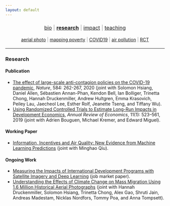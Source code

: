 ```yaml
---
layout: default
---
```


<div align="center">
	<h3 style="color: #999; font-weight: 400;">
	<a href="http://luna-yue-huang.com/index.html">bio</a> | <a href="http://luna-yue-huang.com/research.html"><b>research</b></a> | <a href="http://luna-yue-huang.com/impact.html">impact</a> | <a href="http://luna-yue-huang.com/teaching.html">teaching</a><br>
	</h3>
</div>
<div align="center">
	<h4 style="color: #999; font-weight: 400;">
	<a href="http://luna-yue-huang.com/research-aerial.html">aerial photo</a> | <a href="http://luna-yue-huang.com/research-jmp.html">mapping poverty</a> | <a href="http://luna-yue-huang.com/research-covid19.html">COVID19</a> | <a href="http://luna-yue-huang.com/research-pollution.html">air pollution</a> | <a href="http://luna-yue-huang.com/research-rct.html">RCT</a>
	</h4>
</div>

----

### Research

#### Publication

- [The effect of large-scale anti-contagion policies on the COVID-19 pandemic](http://luna-yue-huang.com/research-covid19.html), _Nature_, 584: 262-267, 2020 (joint with Solomon Hsiang, Daniel Allen, Sébastien Annan-Phan, Kendon Bell, Ian Bolliger, Trinetta Chong, Hannah Druckenmiller, Andrew Hultgren, Emma Krasovich, Peiley Lau, Jaecheol Lee, Esther Rolf, Jeanette Tseng, and Tiffany Wu).
- [Using Randomized Controlled Trials to Estimate Long-Run Impacts in Development Economics](http://luna-yue-huang.com/research-rct.html), _Annual Review of Economics_, 11(1): 523–561, 2019 (joint with Adrien Bouguen, Michael Kremer, and Edward Miguel).

#### Working Paper

- [Information, Incentives and Air Quality: New Evidence from Machine Learning Predictions](http://luna-yue-huang.com/research-pollution.html) (joint with Minghao Qiu).

#### Ongoing Work

- [Measuring the Impacts of International Development Programs with Satellite Imagery and Deep Learning](http://luna-yue-huang.com/research-jmp.html) (job market paper).
- [Understanding the Effects of Climate Change on Mass Migration Using 1.6 Million Historical Aerial Photographs](http://luna-yue-huang.com/research-aerial.html) (joint with Hannah Druckenmiller, Solomon Hsiang, Trinetta Chong, Alex Gao, Shruti Jain, Andreas Madestam, Nicklas Nordfors, Tommy Poa, and Anna Tompsett).
